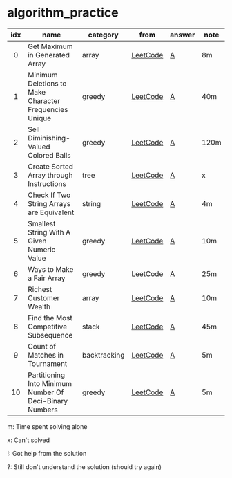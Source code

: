 # algorithm_practice


| idx | name                  | category | from | answer | note |
|:---:|-----------------------|----------|------|--------|------|
| 0   | Get Maximum in Generated Array | array | [LeetCode](https://leetcode.com/contest/weekly-contest-214/problems/get-maximum-in-generated-array/) | [A](array/get_maximum_in_generated_array.py) | 8m |
| 1   | Minimum Deletions to Make Character Frequencies Unique | greedy | [LeetCode](https://leetcode.com/contest/weekly-contest-214/problems/minimum-deletions-to-make-character-frequencies-unique/) | [A](greedy/minimum_deletions_to_make_character_frequencies_unique.py) | 40m |
| 2   | Sell Diminishing-Valued Colored Balls | greedy | [LeetCode](https://leetcode.com/contest/weekly-contest-214/problems/sell-diminishing-valued-colored-balls/) | [A](greedy/sell_diminishing-valued_colored_balls.py) | 120m |
| 3   | Create Sorted Array through Instructions | tree | [LeetCode](https://leetcode.com/problems/create-sorted-array-through-instructions/) | [A](tree/create_sorted_array_through_instructions.py) | x |
| 4   | Check If Two String Arrays are Equivalent | string | [LeetCode](https://leetcode.com/contest/weekly-contest-216/problems/check-if-two-string-arrays-are-equivalent/) | [A](string/check_if_two_string_arrays_are_equivalent.py) | 4m |
| 5   | Smallest String With A Given Numeric Value | greedy | [LeetCode](https://leetcode.com/problems/smallest-string-with-a-given-numeric-value/) | [A](greedy/smallest_string_with_a_given_numeric_value.py) | 10m |
| 6   | Ways to Make a Fair Array | greedy | [LeetCode](https://leetcode.com/problems/ways-to-make-a-fair-array/) | [A](greedy/ways_to_make_a_fair_array.py) | 25m |
| 7   | Richest Customer Wealth | array | [LeetCode](https://leetcode.com/problems/richest-customer-wealth/) | [A](array/richest_customer_wealth.py) | 10m |
| 8   | Find the Most Competitive Subsequence | stack | [LeetCode](https://leetcode.com/problems/find-the-most-competitive-subsequence/) | [A](stack/find_the_most_competitve_subsequence.py) | 45m | 
| 9   | Count of Matches in Tournament | backtracking | [LeetCode](https://leetcode.com/contest/weekly-contest-219/problems/count-of-matches-in-tournament/) | [A](backtracking/count_of_matches_in_tournament.py) | 5m | 
| 10   | Partitioning Into Minimum Number Of Deci-Binary Numbers | greedy | [LeetCode](https://leetcode.com/problems/partitioning-into-minimum-number-of-deci-binary-numbers/) | [A](greedy/partitioning_into_minimum_number_of_deci-binary_numbers.py) | 5m | 

m: Time spent solving alone

x: Can't solved

!: Got help from the solution

?: Still don't understand the solution (should try again)